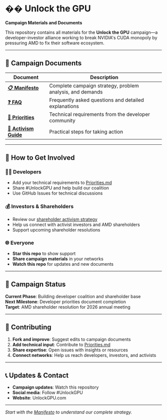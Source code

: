 # �� Unlock the GPU

**Campaign Materials and Documents**

This repository contains all materials for the **Unlock the GPU** campaign—a developer-investor alliance working to break NVIDIA's CUDA monopoly by pressuring AMD to fix their software ecosystem.

---

## 📖 Campaign Documents

| Document | Description |
|----------|-------------|
| **[📋 Manifesto](Manifesto.md)** | Complete campaign strategy, problem analysis, and demands |
| **[❓ FAQ](FAQ.md)** | Frequently asked questions and detailed explanations |
| **[🎯 Priorities](Priorities.md)** | Technical requirements from the developer community |
| **[📢 Activism Guide](Activism.md)** | Practical steps for taking action |

---

## 🎯 How to Get Involved

### 👩‍💻 Developers
- Add your technical requirements to [Priorities.md](Priorities.md)
- Share #UnlockGPU and help build our coalition
- Use GitHub Issues for technical discussions

### 💰 Investors & Shareholders
- Review our [shareholder activism strategy](Activism.md)
- Help us connect with activist investors and AMD shareholders
- Support upcoming shareholder resolutions

### 🌐 Everyone
- **Star this repo** to show support
- **Share campaign materials** in your networks
- **Watch this repo** for updates and new documents

---

## 🚀 Campaign Status

**Current Phase**: Building developer coalition and shareholder base  
**Next Milestone**: Developer priorities document completion  
**Target**: AMD shareholder resolution for 2026 annual meeting

---

## 🤝 Contributing

1. **Fork and improve**: Suggest edits to campaign documents
2. **Add technical input**: Contribute to [Priorities.md](Priorities.md)
3. **Share expertise**: Open issues with insights or resources
4. **Connect networks**: Help us reach developers, investors, and activists

---

## 📞 Updates & Contact

- **Campaign updates**: Watch this repository
- **Social media**: Follow #UnlockGPU
- **Website**: UnlockGPU.com

---

*Start with the [Manifesto](Manifesto.md) to understand our complete strategy.* 
